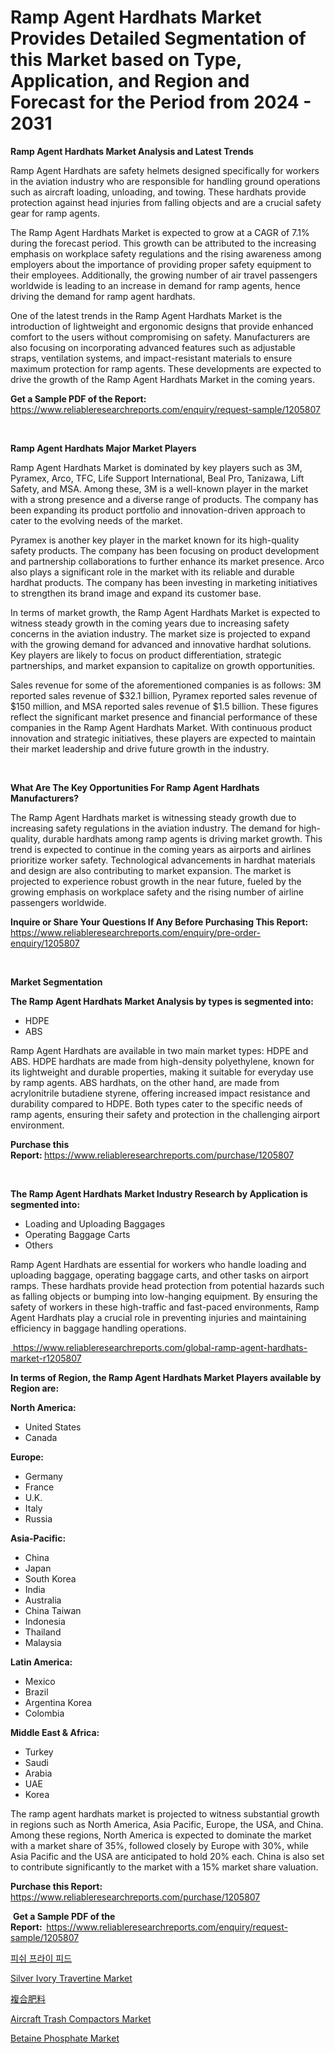 <p><h1>Ramp Agent Hardhats Market Provides Detailed Segmentation of this Market based on Type, Application, and Region and Forecast for the Period from 2024 - 2031</h1></p><p><strong>Ramp Agent Hardhats Market Analysis and Latest Trends</strong></p>
<p><p>Ramp Agent Hardhats are safety helmets designed specifically for workers in the aviation industry who are responsible for handling ground operations such as aircraft loading, unloading, and towing. These hardhats provide protection against head injuries from falling objects and are a crucial safety gear for ramp agents.</p><p>The Ramp Agent Hardhats Market is expected to grow at a CAGR of 7.1% during the forecast period. This growth can be attributed to the increasing emphasis on workplace safety regulations and the rising awareness among employers about the importance of providing proper safety equipment to their employees. Additionally, the growing number of air travel passengers worldwide is leading to an increase in demand for ramp agents, hence driving the demand for ramp agent hardhats.</p><p>One of the latest trends in the Ramp Agent Hardhats Market is the introduction of lightweight and ergonomic designs that provide enhanced comfort to the users without compromising on safety. Manufacturers are also focusing on incorporating advanced features such as adjustable straps, ventilation systems, and impact-resistant materials to ensure maximum protection for ramp agents. These developments are expected to drive the growth of the Ramp Agent Hardhats Market in the coming years.</p></p>
<p><strong>Get a Sample PDF of the Report:&nbsp;</strong> <a href="https://www.reliableresearchreports.com/enquiry/request-sample/1205807">https://www.reliableresearchreports.com/enquiry/request-sample/1205807</a></p>
<p>&nbsp;</p>
<p><strong>Ramp Agent Hardhats Major Market Players</strong></p>
<p><p>Ramp Agent Hardhats Market is dominated by key players such as 3M, Pyramex, Arco, TFC, Life Support International, Beal Pro, Tanizawa, Lift Safety, and MSA. Among these, 3M is a well-known player in the market with a strong presence and a diverse range of products. The company has been expanding its product portfolio and innovation-driven approach to cater to the evolving needs of the market.</p><p>Pyramex is another key player in the market known for its high-quality safety products. The company has been focusing on product development and partnership collaborations to further enhance its market presence. Arco also plays a significant role in the market with its reliable and durable hardhat products. The company has been investing in marketing initiatives to strengthen its brand image and expand its customer base.</p><p>In terms of market growth, the Ramp Agent Hardhats Market is expected to witness steady growth in the coming years due to increasing safety concerns in the aviation industry. The market size is projected to expand with the growing demand for advanced and innovative hardhat solutions. Key players are likely to focus on product differentiation, strategic partnerships, and market expansion to capitalize on growth opportunities.</p><p>Sales revenue for some of the aforementioned companies is as follows: 3M reported sales revenue of $32.1 billion, Pyramex reported sales revenue of $150 million, and MSA reported sales revenue of $1.5 billion. These figures reflect the significant market presence and financial performance of these companies in the Ramp Agent Hardhats Market. With continuous product innovation and strategic initiatives, these players are expected to maintain their market leadership and drive future growth in the industry.</p></p>
<p>&nbsp;</p>
<p><strong>What Are The Key Opportunities For Ramp Agent Hardhats Manufacturers?</strong></p>
<p><p>The Ramp Agent Hardhats market is witnessing steady growth due to increasing safety regulations in the aviation industry. The demand for high-quality, durable hardhats among ramp agents is driving market growth. This trend is expected to continue in the coming years as airports and airlines prioritize worker safety. Technological advancements in hardhat materials and design are also contributing to market expansion. The market is projected to experience robust growth in the near future, fueled by the growing emphasis on workplace safety and the rising number of airline passengers worldwide.</p></p>
<p><strong>Inquire or Share Your Questions If Any Before Purchasing This Report:</strong> <a href="https://www.reliableresearchreports.com/enquiry/pre-order-enquiry/1205807">https://www.reliableresearchreports.com/enquiry/pre-order-enquiry/1205807</a></p>
<p>&nbsp;</p>
<p><strong>Market Segmentation</strong></p>
<p><strong>The Ramp Agent Hardhats Market Analysis by types is segmented into:</strong></p>
<p><ul><li>HDPE</li><li>ABS</li></ul></p>
<p><p>Ramp Agent Hardhats are available in two main market types: HDPE and ABS. HDPE hardhats are made from high-density polyethylene, known for its lightweight and durable properties, making it suitable for everyday use by ramp agents. ABS hardhats, on the other hand, are made from acrylonitrile butadiene styrene, offering increased impact resistance and durability compared to HDPE. Both types cater to the specific needs of ramp agents, ensuring their safety and protection in the challenging airport environment.</p></p>
<p><strong>Purchase this Report:&nbsp;</strong><a href="https://www.reliableresearchreports.com/purchase/1205807">https://www.reliableresearchreports.com/purchase/1205807</a></p>
<p>&nbsp;</p>
<p><strong>The Ramp Agent Hardhats Market Industry Research by Application is segmented into:</strong></p>
<p><ul><li>Loading and Uploading Baggages</li><li>Operating Baggage Carts</li><li>Others</li></ul></p>
<p><p>Ramp Agent Hardhats are essential for workers who handle loading and uploading baggage, operating baggage carts, and other tasks on airport ramps. These hardhats provide head protection from potential hazards such as falling objects or bumping into low-hanging equipment. By ensuring the safety of workers in these high-traffic and fast-paced environments, Ramp Agent Hardhats play a crucial role in preventing injuries and maintaining efficiency in baggage handling operations.</p></p>
<p><a href="https://www.reliableresearchreports.com/global-ramp-agent-hardhats-market-r1205807">&nbsp;https://www.reliableresearchreports.com/global-ramp-agent-hardhats-market-r1205807</a></p>
<p><strong>In terms of Region, the Ramp Agent Hardhats Market Players available by Region are:</strong></p>
<p>
    <p> <strong> North America: </strong>
        <ul>
            <li>United States</li>
            <li>Canada</li>
        </ul>
        </p> 
    <p> <strong> Europe: </strong>
        <ul>
            <li>Germany</li>
            <li>France</li>
            <li>U.K.</li>
            <li>Italy</li>
            <li>Russia</li>
        </ul>
        </p> 
    <p> <strong> Asia-Pacific: </strong>
        <ul>
            <li>China</li>
            <li>Japan</li>
            <li>South Korea</li>
            <li>India</li>
            <li>Australia</li>
            <li>China Taiwan</li>
            <li>Indonesia</li>
            <li>Thailand</li>
            <li>Malaysia</li>
        </ul>
        </p> 
    <p> <strong> Latin America: </strong>
        <ul>
            <li>Mexico</li>
            <li>Brazil</li>
            <li>Argentina Korea</li>
            <li>Colombia</li>
        </ul>
        </p> 
    <p> <strong> Middle East & Africa: </strong>
        <ul>
            <li>Turkey</li>
            <li>Saudi</li>
            <li>Arabia</li>
            <li>UAE</li>
            <li>Korea</li>
        </ul>
    </p>
    </p>
<p><p>The ramp agent hardhats market is projected to witness substantial growth in regions such as North America, Asia Pacific, Europe, the USA, and China. Among these regions, North America is expected to dominate the market with a market share of 35%, followed closely by Europe with 30%, while Asia Pacific and the USA are anticipated to hold 20% each. China is also set to contribute significantly to the market with a 15% market share valuation.</p></p>
<p><strong>Purchase this Report: </strong><a href="https://www.reliableresearchreports.com/purchase/1205807">https://www.reliableresearchreports.com/purchase/1205807</a></p>
<p>&nbsp;<strong>Get a Sample PDF of the Report:&nbsp;&nbsp;</strong><a href="https://www.reliableresearchreports.com/enquiry/request-sample/1205807">https://www.reliableresearchreports.com/enquiry/request-sample/1205807</a></p>
<p><strong></strong></p>
<p><p><a href="https://github.com/hzumrdvas204296/Market-Research-Report-List-1/blob/main/441469838759.md">피쉬 프라이 피드</a></p><p><a href="https://issuu.com/reportprime-2/docs/silver-ivory-travertine-market-size-2030.pptx">Silver Ivory Travertine Market</a></p><p><a href="https://github.com/one-cool-chick/Market-Research-Report-List-1/blob/main/763871342299.md">複合肥料</a></p><p><a href="https://github.com/tamvrosiya/Market-Research-Report-List-4/blob/main/aircraft-trash-compactors-market.md">Aircraft Trash Compactors Market</a></p><p><a href="https://issuu.com/reportprime-2/docs/betaine-phosphate-market-size-2030.pptx">Betaine Phosphate Market</a></p></p>